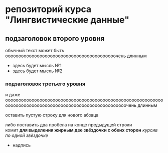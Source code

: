 # репозиторий курса "Лингвистические данные"
## подзаголовок второго уровня
обычный текст может быть оооооооооооооооооооооооооооооооооооооооооочень длинным
* здесь будет мысль №1
* здесь будет мысль №2
### подзаголовок третьего уровня
и даже оооооооооооооооооооооооооооооооооооооооооооооооооооооооооооооооооооооооооооооооооооооооооооооооооооооооооочень длинным

оставить пустую строку для нового абзаца

либо поставить два пробела на конце предыдущей строки  
комит
**для выделения жирным две звёздочки с обеих сторон**
*курсив по одной звёздочке*
  * надпись
